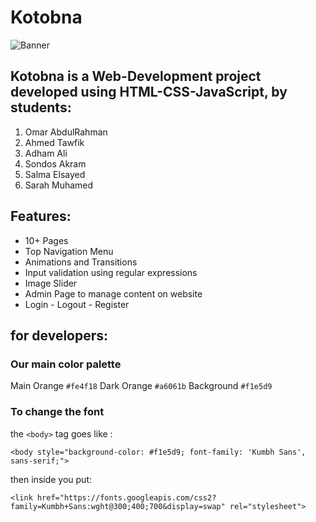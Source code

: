 # Kotobna
![Banner](https://user-images.githubusercontent.com/58887202/92979709-cb83be00-f493-11ea-995d-abf0c9965c19.jpg)

## Kotobna is a Web-Development project developed using HTML-CSS-JavaScript, by students:
1. Omar AbdulRahman
2. Ahmed Tawfik
3. Adham Ali
4. Sondos Akram
5. Salma Elsayed
6. Sarah Muhamed

## Features:
* 10+ Pages
* Top Navigation Menu
* Animations and Transitions
* Input validation using regular expressions
* Image Slider
* Admin Page to manage content on website
* Login - Logout - Register

## for developers:
### Our main color palette
Main Orange `#fe4f18`
Dark Orange `#a6061b`
Background `#f1e5d9`
### To change the font
the `<body>` tag goes like : 
```
<body style="background-color: #f1e5d9; font-family: 'Kumbh Sans', sans-serif;">
```
then inside you put:
```
<link href="https://fonts.googleapis.com/css2?family=Kumbh+Sans:wght@300;400;700&display=swap" rel="stylesheet">
```
